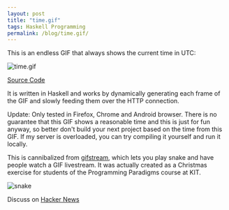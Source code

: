 ```yaml
---
layout: post
title: "time.gif"
tags: Haskell Programming
permalink: /blog/time.gif/
---
```


This is an endless GIF that always shows the current time in UTC:

<!--more-->
![time.gif](/time.gif)

[Source Code](https://github.com/def-/time.gif)

It is written in Haskell and works by dynamically generating each frame of the GIF and slowly feeding them over the HTTP connection.

Update: Only tested in Firefox, Chrome and Android browser. There is no guarantee that this GIF shows a reasonable time and this is just for fun anyway, so better don't build your next project based on the time from this GIF. If my server is overloaded, you can try compiling it yourself and run it locally.

This is cannibalized from [gifstream](https://github.com/def-/gifstream), which lets you play snake and have people watch a GIF livestream. It was actually created as a Christmas exercise for students of the Programming Paradigms course at KIT.

![snake](https://raw.githubusercontent.com/def-/gifstream/master/snake.gif)

Discuss on [Hacker News](https://news.ycombinator.com/item?id=14996715)
